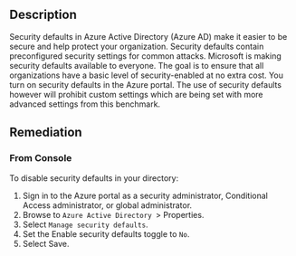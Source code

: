 ## Description

Security defaults in Azure Active Directory (Azure AD) make it easier to be secure and help protect your organization. Security defaults contain preconfigured security settings for common attacks.
Microsoft is making security defaults available to everyone. The goal is to ensure that all organizations have a basic level of security-enabled at no extra cost. You turn on security defaults in the Azure portal.
The use of security defaults however will prohibit custom settings which are being set with more advanced settings from this benchmark.


## Remediation

### From Console

To disable security defaults in your directory:

1. Sign in to the Azure portal as a security administrator, Conditional Access administrator, or global administrator.
2. Browse to `Azure Active Directory `> Properties.
3. Select `Manage security defaults`.
4. Set the Enable security defaults toggle to `No`.
5. Select Save.